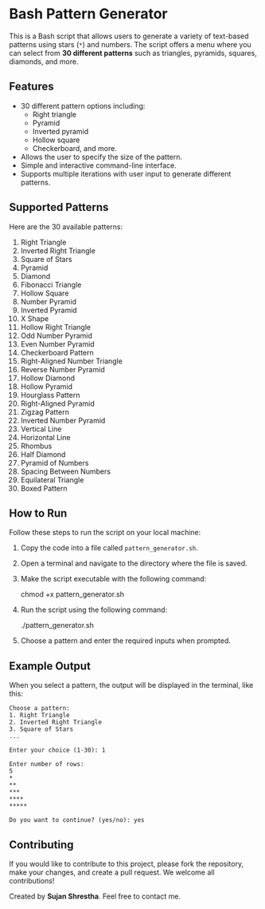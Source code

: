 Bash Pattern Generator
======================

This is a Bash script that allows users to generate a variety of text-based patterns using stars (`*`) and numbers. The script offers a menu where you can select from **30 different patterns** such as triangles, pyramids, squares, diamonds, and more.

Features
--------

*   30 different pattern options including:
    *   Right triangle
    *   Pyramid
    *   Inverted pyramid
    *   Hollow square
    *   Checkerboard, and more.
*   Allows the user to specify the size of the pattern.
*   Simple and interactive command-line interface.
*   Supports multiple iterations with user input to generate different patterns.

Supported Patterns
------------------

Here are the 30 available patterns:

1.  Right Triangle
2.  Inverted Right Triangle
3.  Square of Stars
4.  Pyramid
5.  Diamond
6.  Fibonacci Triangle
7.  Hollow Square
8.  Number Pyramid
9.  Inverted Pyramid
10.  X Shape
11.  Hollow Right Triangle
12.  Odd Number Pyramid
13.  Even Number Pyramid
14.  Checkerboard Pattern
15.  Right-Aligned Number Triangle
16.  Reverse Number Pyramid
17.  Hollow Diamond
18.  Hollow Pyramid
19.  Hourglass Pattern
20.  Right-Aligned Pyramid
21.  Zigzag Pattern
22.  Inverted Number Pyramid
23.  Vertical Line
24.  Horizontal Line
25.  Rhombus
26.  Half Diamond
27.  Pyramid of Numbers
28.  Spacing Between Numbers
29.  Equilateral Triangle
30.  Boxed Pattern

How to Run
----------

Follow these steps to run the script on your local machine:

1.  Copy the code into a file called `pattern_generator.sh`.
2.  Open a terminal and navigate to the directory where the file is saved.
3.  Make the script executable with the following command:

    chmod +x pattern_generator.sh

5.  Run the script using the following command:

    ./pattern_generator.sh

7.  Choose a pattern and enter the required inputs when prompted.

Example Output
--------------

When you select a pattern, the output will be displayed in the terminal, like this:

    
    Choose a pattern:
    1. Right Triangle
    2. Inverted Right Triangle
    3. Square of Stars
    ...
    
    Enter your choice (1-30): 1
    
    Enter number of rows:
    5
    *
    **
    ***
    ****
    *****
    
    Do you want to continue? (yes/no): yes
            

Contributing
------------

If you would like to contribute to this project, please fork the repository, make your changes, and create a pull request. We welcome all contributions!

Created by **Sujan Shrestha**. Feel free to contact me.